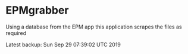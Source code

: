 # EPMgrabber
Using a database from the EPM app this application scrapes the files as required


Latest backup: Sun Sep 29 07:39:02 UTC 2019
